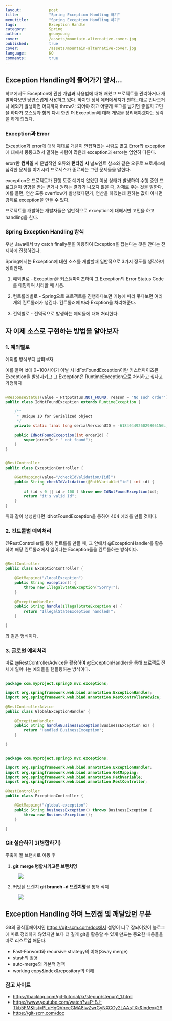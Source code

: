 ```yaml
---
layout:            post
title:             "Spring Exception Handling 하기"
menutitle:         "Spring Exception Handling 하기"
tags:              Exception Handle
category:          Spring
author:            geunyoung
cover:             /assets/mountain-alternative-cover.jpg
published:         true
cover:             /assets/mountain-alternative-cover.jpg
language:          KO
comments:          true
---
```


## Exception Handling에 들어가기 앞서...

학교에서도 Exception에 관한 개념과 사용법에 대해 배웠고 프로젝트를 관리하거나 개발하다보면 당연스럽게 사용하고 있다. 하지만 정작 에러메세지가 원하는대로 안나오거나 예외가 발생하면 어디까지 throw가 되어야 하고 어떻게 로그를 남기면 좋을지 고민을 하다가 포스팅과 함께 다시 한번 더 Exception에 대해 개념을 정리해야겠다는 생각을 하게 되었다.


### Exception과 Error

Exception과 error에 대해 제대로 개념이 안잡혀있는 사람도 많고 Error와 exception에 대해서 뭉퉁그려서 말하는 사람이 많은데 exception과 error는 엄연히 다른다.

erorr란 **컴파일 시** 문법적인 오류와 **런타임 시** 널포인트 참조와 같은 오류로 프로세스에 심각한 문제를 야기시켜 프로세스가 종료되는 그런 문제들을 말한다.

exception은 프로젝트가 진행 도중 예기치 않았던 이상 상태가 발생하여 수행 중인 프로그램이 영향을 받는 받거나 원하는 결과가 나오지 않을 때, 강제로 주는 것을 말한다. 예를 들면, 연산 도중 overflow가 발생했다던가, 연산을 하였는데 원하는 값이 아니면 강제로 exception을 만들 수 있다.

프로젝트를 개발하는 개발자들은 일반적으로 exception에 대해서만 고민을 하고 handling을 한다.


### Spring Exception Handling 방식

우선 Java에서 try catch finally문을 이용하여 Exception을 잡는다는 것은 안다는 전제하에 진행하겠다.

Spring에서는 Exception에 대한 소스를 개발할때 일반적으로 3가지 정도를 생각하며 정리한다.

1. 예외별로 - Exception을 커스텀마이즈하여 그 Exception의 Error Status Code를 매핑하여 처리할 때 사용.

2. 컨트롤러별로 - Spring으로 프로젝트를 진행하다보면 기능에 따라 묶다보면 여러개의 컨트롤러가 생긴다. 컨트롤러에 따라 Excption을 처리해준다.

3. 전역별로 - 전역적으로 발생하는 예외들에 대해 처리한다.

## 자 이제 소스로 구현하는 방법을 알아보자

### 1. 예외별로

예외별 방식부터 살펴보자

예를 들어 id에 0~100사이가 아닐 시 IdFotFoundException이란 커스터마이즈된 Exception을 발생시키고 그 Exception은 RuntimeException으로 처리하고 싶다고 가정하자

```java

@ResponseStatus(value = HttpStatus.NOT_FOUND, reason = "No such order")
public class IdNotFoundException extends RuntimeException {

	/**
	 * Unique ID for Serialized object
	 */
	private static final long serialVersionUID = -6184044926029805156L;

	public IdNotFoundException(int orderId) {
		super(orderId + " not found");
	}
}

```

```java

@RestController
public class ExceptionController {

	@GetMapping(value="/checkIdValidation/{id}") 
	public String checkIdValidation(@PathVariable("id") int id) { 
		
		if (id < 0 || id > 100 ) throw new IdNotFoundException(id); 
		return "it's valid Id"; 
	}
}

```
위와 같이 생성한다면 IdNotFoundException을 통하여 404 에러를 만들 것이다. 

### 2. 컨트롤별 예외처리

@RestController를 통해 컨트롤를 만들 때, 그 안에서 @ExceptionHandler를 활용하여 해당 컨트롤러에서 일어나는 Exception들을 컨트롤하는 방식이다.


```java

@RestController
public class ExceptionController {

	@GetMapping("/localException")
	public String exception() {
		throw new IllegalStateException("Sorry!");
	}
	
	@ExceptionHandler
	public String handle(IllegalStateException e) {
		return "IllegalStateException handled!";
	}

}

```
와 같은 형식이다.

### 3. 글로벌 예외처리

따로 @RestControllerAdvice을 활용하여 @ExceptionHandler을 통해 프로젝트 전체에 일어나는 예외들을 핸들링하는 방식이다.

```java

package com.myproject.spring5.mvc.exceptions;

import org.springframework.web.bind.annotation.ExceptionHandler;
import org.springframework.web.bind.annotation.RestControllerAdvice;

@RestControllerAdvice
public class GlobalExceptionHandler {

	@ExceptionHandler
	public String handleBusinessException(BusinessException ex) {
		return "Handled BusinessException";
	}

}


```

```java

package com.myproject.spring5.mvc.exceptions;

import org.springframework.web.bind.annotation.ExceptionHandler;
import org.springframework.web.bind.annotation.GetMapping;
import org.springframework.web.bind.annotation.PathVariable;
import org.springframework.web.bind.annotation.RestController;

@RestController
public class ExceptionController {

	@GetMapping("/global-exception")
	public String businessException() throws BusinessException {
		throw new BusinessException();
	}

}


```


### Git 실습하기 3(병합하기)

주축이 될 브랜치로 이동 후

1. **git merge 병합시키고픈 브랜치명**

<aside>
<figure>
<img src="{{ "/media/img/Git/practice31.PNG" | absolute_url }}" />
</figure>
</aside>

2. 커밋된 브랜치 **git branch -d 브랜치명**을 통해 삭제

<aside>
<figure>
<img src="{{ "/media/img/Git/practice32.PNG" | absolute_url }}" />
</figure>
</aside>


## Exception Handling 하며 느낀점 및 깨달았던 부분

Git의 공식홈페이지인 https://git-scm.com/doc에서 설명이 너무 잘되어있어 블로그에 따로 정리하지 않았지만 보다 더 깊게 git을 활용할 수 있게 만드는 중요한 내용들을 따로 리스트업 해둔다.

 - Fast-Forword와 recursive strategy의 이해(3way merge)
 - stash의 활용
 - auto-merge의 기본적 정책
 - working copy&index&repository의 이해

 
 ### 참고 사이트
  - https://backlog.com/git-tutorial/kr/stepup/stepup1_1.html
  - https://www.youtube.com/watch?v=P-EJ-Tkb5FM&list=PLuHgQVnccGMA8iwZwrGyNXCGy2LAAsTXk&index=29
  - https://git-scm.com/doc

